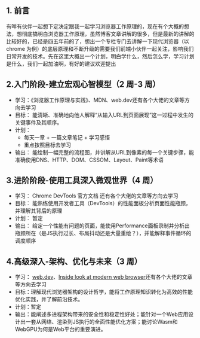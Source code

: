 ##  1. 前言
有咩有伙伴一起想下定决定跟我一起学习浏览器工作原理的，现在有个大概的想法，想彻底搞明白浏览器工作原理，虽然博客文章讲解的很多，但是最新的讲解的比较好的，已经是四五年前的了，想出一个专栏专门去讲解一下现代浏览器（以chrome 为例）的底层原理和不断升级的需要我们前端小伙伴一起关注，影响我们日常开发的技术。先在这里大概出一个计划，明白学什么，然后怎么学，学习计划是什么，我们一起加油啊，有好的建议欢迎提出

## 2.入门阶段-建立宏观心智模型（2 周-3 周）
- 学习：《浏览器工作原理与实践》、MDN、web.dev还有各个大佬的文章等方向去学习
- 目标： 能清晰、准确地向他人解释“从输入URL到页面展现”这一过程中发生的关键事件及其顺序。
- 计划：
    - 每天一章 + 一篇文章笔记 + 学习感悟
    - 重点按照目标去学习
- 输出： 能绘制一幅完整的流程图，并讲解从URL到像素的每一个关键步骤，能准确使用DNS、HTTP、DOM、CSSOM、Layout、Paint等术语

## 3.进阶阶段-使用工具深入微观世界（4 周）
- 学习： Chrome DevTools 官方文档 还有各个大佬的文章等方向去学习
- 目标： 能熟练使用开发者工具（DevTools）的性能面板分析页面性能瓶颈，并理解其背后的原理
- 计划： 暂定
- 输出： 给定一个性能有问题的页面，能使用Performance面板录制并分析出瓶颈所在（是JS执行过长、布局抖动还是大量重绘？），并能解释事件循环的调度顺序

## 4.高级深入-架构、优化与未来（3 周）
- 学习： [web.dev](https://web.dev/)、[Inside look at modern web browser](https://developer.chrome.com/blog/inside-browser-part1/)还有各个大佬的文章等方向去学习
- 目标：理解现代浏览器架构的设计哲学，能将工作原理知识转化为高效的性能优化实践，并了解前沿技术。
- 计划：暂定
- 输出：能阐述多进程架构带来的安全性和稳定性好处；能针对一个Web应用设计出一套从网络、渲染到JS执行的全面性能优化方案；能讨论Wasm和WebGPU为何是Web平台的重要演进。

